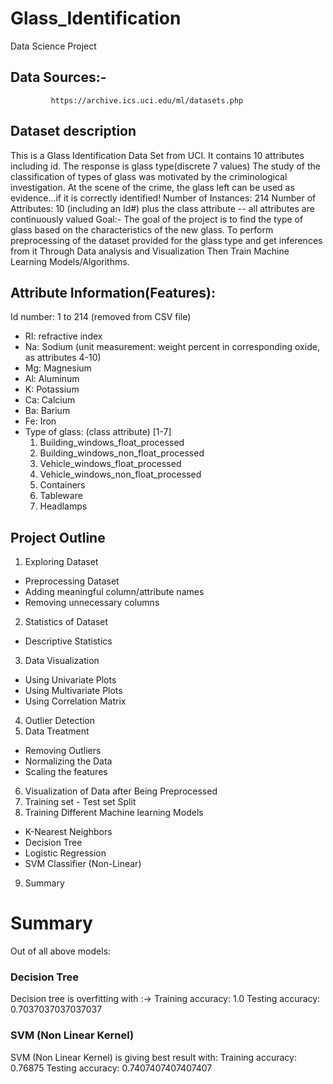# Glass_Identification
Data Science Project


## Data Sources:-
			 https://archive.ics.uci.edu/ml/datasets.php

## Dataset description

This is a Glass Identification Data Set from UCI. It contains 10 attributes including id. The response is glass type(discrete 7 values)
The study of the classification of types of glass was motivated by the criminological investigation. At the scene of the crime, the glass left can be used as evidence...if it is correctly identified!
Number of Instances: 214
Number of Attributes: 10 (including an Id#) plus the class attribute -- all attributes are continuously valued
Goal:-
The goal of the project is to find the type of glass based on the characteristics of the new glass. To perform preprocessing of the dataset provided for the glass type and get inferences from it Through Data analysis and Visualization Then Train Machine Learning Models/Algorithms.

## Attribute Information(Features):

Id number: 1 to 214 (removed from CSV file)

*   RI: refractive index
*   Na: Sodium (unit measurement: weight percent in corresponding oxide, 
    as attributes 4-10)
*   Mg: Magnesium
*   Al: Aluminum
*   K: Potassium
*   Ca: Calcium
*   Ba: Barium
*   Fe: Iron
*   Type of glass: (class attribute)  [1-7]
    1.   Building_windows_float_processed
    2.   Building_windows_non_float_processed
    3.   Vehicle_windows_float_processed
    4.   Vehicle_windows_non_float_processed
    5.   Containers
    6.   Tableware
    7.   Headlamps
    
## Project Outline
1. Exploring Dataset
  * Preprocessing Dataset
  * Adding meaningful column/attribute names
  * Removing unnecessary columns
2. Statistics of Dataset
  * Descriptive Statistics
3. Data Visualization
  * Using Univariate Plots
  * Using Multivariate Plots
  * Using Correlation Matrix
4. Outlier Detection
5. Data Treatment
  * Removing Outliers
  * Normalizing the Data
  * Scaling the features
6. Visualization of Data after Being Preprocessed
7. Training set - Test set Split
8. Training Different Machine learning Models
  * K-Nearest Neighbors
  * Decision Tree
  * Logistic Regression
  * SVM Classifier (Non-Linear)
9. Summary

    
    
    
# Summary
Out of all above models:
### Decision Tree
Decision tree is overfitting with :->
Training accuracy: 1.0
Testing accuracy: 0.7037037037037037

### SVM (Non Linear Kernel)
SVM (Non Linear Kernel) is giving best result with:
Training accuracy: 0.76875
Testing accuracy: 0.7407407407407407



